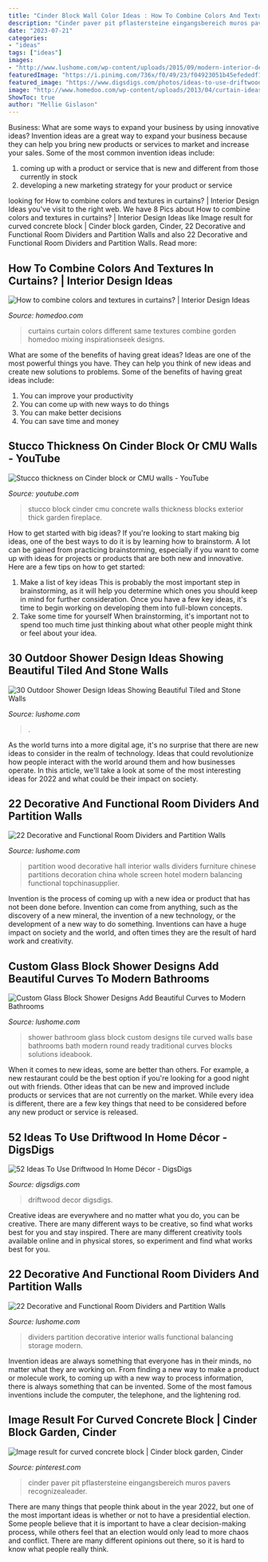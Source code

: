 ```yaml
---
title: "Cinder Block Wall Color Ideas : How To Combine Colors And Textures In Curtains?"
description: "Cinder paver pit pflastersteine eingangsbereich muros pavers recognizealeader"
date: "2023-07-21"
categories:
- "ideas"
tags: ["ideas"]
images:
- "http://www.lushome.com/wp-content/uploads/2015/09/modern-interior-design-partition-walls-room-dividers-14.jpg"
featuredImage: "https://i.pinimg.com/736x/f0/49/23/f04923051b45efededf11a3aca5a9291.jpg"
featured_image: "https://www.digsdigs.com/photos/ideas-to-use-driftwood-in-home-decor-35.jpg"
image: "http://www.homedoo.com/wp-content/uploads/2013/04/curtain-ideas-03.jpg"
ShowToc: true
author: "Mellie Gislason"
---
```



Business: What are some ways to expand your business by using innovative ideas?
Invention ideas are a great way to expand your business because they can help you bring new products or services to market and increase your sales. Some of the most common invention ideas include:
1. coming up with a product or service that is new and different from those currently in stock
2. developing a new marketing strategy for your product or service

	

		
looking for How to combine colors and textures in curtains? | Interior Design Ideas you've visit to the right web. We have 8 Pics about How to combine colors and textures in curtains? | Interior Design Ideas like Image result for curved concrete block | Cinder block garden, Cinder, 22 Decorative and Functional Room Dividers and Partition Walls and also 22 Decorative and Functional Room Dividers and Partition Walls. Read more:
		
    
## How To Combine Colors And Textures In Curtains? | Interior Design Ideas

<img loading=lazy src="http://www.homedoo.com/wp-content/uploads/2013/04/curtain-ideas-03.jpg" onerror="this.onerror=null;this.src='https://tse3.mm.bing.net/th?id=OIP.sgq25JdgnXvQGgWXtt2WCwHaJ3&amp;pid=15.1';" alt="How to combine colors and textures in curtains? | Interior Design Ideas">

_Source: homedoo.com_

>curtains curtain colors different same textures combine gorden homedoo mixing inspirationseek designs. 

	

What are some of the benefits of having great ideas?
Ideas are one of the most powerful things you have. They can help you think of new ideas and create new solutions to problems. Some of the benefits of having great ideas include: 
1. You can improve your productivity
2. You can come up with new ways to do things
3. You can make better decisions
4. You can save time and money

    
## Stucco Thickness On Cinder Block Or CMU Walls - YouTube

<img loading=lazy src="http://i.ytimg.com/vi/gxoXGFCBv2U/maxresdefault.jpg" onerror="this.onerror=null;this.src='https://tse4.mm.bing.net/th?id=OIP.A5PSUDlBoQKfKG9mAkcqCAHaEK&amp;pid=15.1';" alt="Stucco thickness on Cinder block or CMU walls - YouTube">

_Source: youtube.com_

>stucco block cinder cmu concrete walls thickness blocks exterior thick garden fireplace. 

	

How to get started with big ideas?
If you're looking to start making big ideas, one of the best ways to do it is by learning how to brainstorm. A lot can be gained from practicing brainstorming, especially if you want to come up with ideas for projects or products that are both new and innovative. Here are a few tips on how to get started: 
1. Make a list of key ideas 
This is probably the most important step in brainstorming, as it will help you determine which ones you should keep in mind for further consideration. Once you have a few key ideas, it's time to begin working on developing them into full-blown concepts. 
2. Take some time for yourself 
When brainstorming, it's important not to spend too much time just thinking about what other people might think or feel about your idea.

    
## 30 Outdoor Shower Design Ideas Showing Beautiful Tiled And Stone Walls

<img loading=lazy src="https://www.lushome.com/wp-content/uploads/2015/04/outdoor-shower-design-ideas-12.jpg" onerror="this.onerror=null;this.src='https://tse3.mm.bing.net/th?id=OIP.V-P6Tu-TmOuOcJZIaeifFgAAAA&amp;pid=15.1';" alt="30 Outdoor Shower Design Ideas Showing Beautiful Tiled and Stone Walls">

_Source: lushome.com_

>. 

	

As the world turns into a more digital age, it's no surprise that there are new ideas to consider in the realm of technology. Ideas that could revolutionize how people interact with the world around them and how businesses operate. In this article, we'll take a look at some of the most interesting ideas for 2022 and what could be their impact on society.

    
## 22 Decorative And Functional Room Dividers And Partition Walls

<img loading=lazy src="http://www.lushome.com/wp-content/uploads/2015/09/modern-interior-design-partition-walls-room-dividers-22.jpg" onerror="this.onerror=null;this.src='https://tse1.mm.bing.net/th?id=OIP.hHxtnxhO6NZta_uZAP1B2AAAAA&amp;pid=15.1';" alt="22 Decorative and Functional Room Dividers and Partition Walls">

_Source: lushome.com_

>partition wood decorative hall interior walls dividers furniture chinese partitions decoration china whole screen hotel modern balancing functional topchinasupplier. 

	

Invention is the process of coming up with a new idea or product that has not been done before. Invention can come from anything, such as the discovery of a new mineral, the invention of a new technology, or the development of a new way to do something. Inventions can have a huge impact on society and the world, and often times they are the result of hard work and creativity.

    
## Custom Glass Block Shower Designs Add Beautiful Curves To Modern Bathrooms

<img loading=lazy src="https://www.lushome.com/wp-content/uploads/2017/09/custom-shower-designs-round-walls-9.jpg" onerror="this.onerror=null;this.src='https://tse2.mm.bing.net/th?id=OIP.2nQDqyxnF4eJeQN0D7D3agHaFo&amp;pid=15.1';" alt="Custom Glass Block Shower Designs Add Beautiful Curves to Modern Bathrooms">

_Source: lushome.com_

>shower bathroom glass block custom designs tile curved walls base bathrooms bath modern round ready traditional curves blocks solutions ideabook. 

	

When it comes to new ideas, some are better than others. For example, a new restaurant could be the best option if you're looking for a good night out with friends. Other ideas that can be new and improved include products or services that are not currently on the market. While every idea is different, there are a few key things that need to be considered before any new product or service is released.

    
## 52 Ideas To Use Driftwood In Home Décor - DigsDigs

<img loading=lazy src="https://www.digsdigs.com/photos/ideas-to-use-driftwood-in-home-decor-35.jpg" onerror="this.onerror=null;this.src='https://tse2.mm.bing.net/th?id=OIP.rIEcS8OP17iq6vXUCIrKkgHaJ4&amp;pid=15.1';" alt="52 Ideas To Use Driftwood In Home Décor - DigsDigs">

_Source: digsdigs.com_

>driftwood decor digsdigs. 

	

Creative ideas are everywhere and no matter what you do, you can be creative. There are many different ways to be creative, so find what works best for you and stay inspired. There are many different creativity tools available online and in physical stores, so experiment and find what works best for you.

    
## 22 Decorative And Functional Room Dividers And Partition Walls

<img loading=lazy src="http://www.lushome.com/wp-content/uploads/2015/09/modern-interior-design-partition-walls-room-dividers-14.jpg" onerror="this.onerror=null;this.src='https://tse4.mm.bing.net/th?id=OIP.EhHXz1E0O_h4n2ZjNCLZswHaFY&amp;pid=15.1';" alt="22 Decorative and Functional Room Dividers and Partition Walls">

_Source: lushome.com_

>dividers partition decorative interior walls functional balancing storage modern. 

	

Invention ideas are always something that everyone has in their minds, no matter what they are working on. From finding a new way to make a product or molecule work, to coming up with a new way to process information, there is always something that can be invented. Some of the most famous inventions include the computer, the telephone, and the lightening rod.

    
## Image Result For Curved Concrete Block | Cinder Block Garden, Cinder

<img loading=lazy src="https://i.pinimg.com/736x/f0/49/23/f04923051b45efededf11a3aca5a9291.jpg" onerror="this.onerror=null;this.src='https://tse1.mm.bing.net/th?id=OIP.LzG5E5O5J0UsBIDbSHPXjgHaFj&amp;pid=15.1';" alt="Image result for curved concrete block | Cinder block garden, Cinder">

_Source: pinterest.com_

>cinder paver pit pflastersteine eingangsbereich muros pavers recognizealeader. 

	

There are many things that people think about in the year 2022, but one of the most important ideas is whether or not to have a presidential election. Some people believe that it is important to have a clear decision-making process, while others feel that an election would only lead to more chaos and conflict. There are many different opinions out there, so it is hard to know what people really think.

